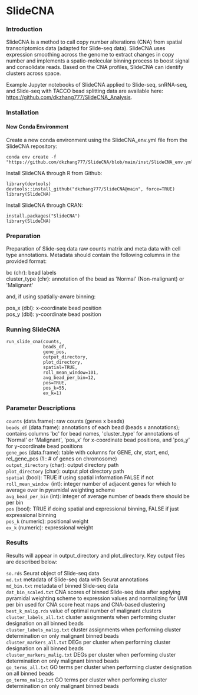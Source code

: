 # SlideCNA

### Introduction
SlideCNA is a method to call copy number alterations (CNA) from spatial transcriptomics data (adapted for Slide-seq data). SlideCNA uses expression smoothing across the genome to extract changes in copy number and implements a spatio-molecular binning process to boost signal and consolidate reads. Based on the CNA profiles, SlideCNA can identify clusters across space. 

Example Jupyter notebooks of SlideCNA applied to Slide-seq, snRNA-seq, and Slide-seq with TACCO bead splitting data are available here: https://github.com/dkzhang777/SlideCNA_Analysis.

### Installation

#### New Conda Environment

Create a new conda environment using the SlideCNA_env.yml file from the SlideCNA repository:
```
conda env create -f "https://github.com/dkzhang777/SlideCNA/blob/main/inst/SlideCNA_env.yml"
```

Install SlideCNA through R from Github:
```
library(devtools)
devtools::install_github("dkzhang777/SlideCNA@main", force=TRUE)
library(SlideCNA)
```

Install SlideCNA through CRAN:
```
install.packages("SlideCNA")
library(SlideCNA)
```
### Preparation
Preparation of Slide-seq data raw counts matrix and meta data with cell type annotations. Metadata should contain the following columns in the provided format:

bc (chr): bead labels \
cluster_type (chr): annotation of the bead as 'Normal' (Non-malignant) or 'Malignant' 

and, if using spatially-aware binning:

pos_x (dbl): x-coordinate bead position\
pos_y (dbl): y-coordinate bead position
    
### Running SlideCNA
```
run_slide_cna(counts, 
              beads_df, 
              gene_pos, 
              output_directory, 
              plot_directory,
              spatial=TRUE,
              roll_mean_window=101,
              avg_bead_per_bin=12,
              pos=TRUE, 
              pos_k=55, 
              ex_k=1)
```

### Parameter Descriptions

`counts` (data.frame): raw counts (genes x beads) \
`beads_df` (data.frame): annotations of each bead (beads x annotations); contains columns 'bc' for bead names, 'cluster_type' for annotations of 'Normal' or 'Malignant', 'pos_x' for x-coordinate bead positions, and 'pos_y' for y-coordinate bead positions \
`gene_pos` (data.frame): table with columns for GENE, chr, start, end, rel_gene_pos (1 : # of genes on chromosome)\
`output_directory` (char): output directory path\
`plot_directory` (char): output plot directory path\
`spatial` (bool): TRUE if using spatial information FALSE if not\
`roll_mean_window `(int): integer number of adjacent genes for which to average over in pyramidal weighting scheme\
`avg_bead_per_bin` (int): integer of average number of beads there should be per bin\
`pos` (bool): TRUE if doing spatial and expressional binning, FALSE if just expressional binning\
`pos_k` (numeric): positional weight\
`ex_k` (numeric): expressional weight

### Results

Results will appear in output_directory and plot_directory. Key output files are described below: 

`so.rds` Seurat object of Slide-seq data \
`md.txt` metadata of Slide-seq data with Seurat annotations \
`md_bin.txt` metadata of binned Slide-seq data \
`dat_bin_scaled.txt` CNA scores of binned Slide-seq data after applying pyramidal weighting scheme to expression values and normalizing for UMI per bin used for CNA score heat maps and CNA-based clustering \
`best_k_malig.rds` value of optimal number of malignant clusters \
`cluster_labels_all.txt` cluster assignments when performing cluster designation on all binned beads \
`cluster_labels_malig.txt` cluster assignments when performing cluster determination on only malignant binned beads \
`cluster_markers_all.txt` DEGs per cluster when performing cluster designation on all binned beads \
`cluster_markers_malig.txt` DEGs per cluster when performing cluster determination on only malignant binned beads \
`go_terms_all.txt` GO terms per cluster when performing cluster designation on all binned beads \
`go_terms_malig.txt` GO terms per cluster when performing cluster determination on only malignant binned beads 
